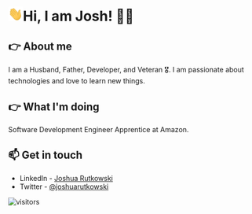 # <img src="https://raw.githubusercontent.com/ABSphreak/ABSphreak/master/gifs/Hi.gif" width="30px">Hi, I am Josh! 👨‍💻

## 👉 About me
I am a Husband, Father, Developer, and Veteran 🎖️. I am passionate about technologies and love to learn new things.

## 👉 What I'm doing
Software Development Engineer Apprentice at Amazon. 


## 📫 Get in touch
- LinkedIn - [Joshua Rutkowski](https://www.linkedin.com/in/joshuarutkowski/)
- Twitter - [@joshuarutkowski](https://twitter.com/joshuarutkowski)


![visitors](https://visitor-badge.glitch.me/badge?page_id=joshrutkowski/joshrutkowski)
